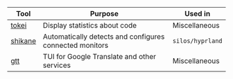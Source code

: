 |Tool|Purpose|Used in|
|----|-------|-------|
|[tokei](https://github.com/XAMPPRocky/tokei)|Display statistics about code|Miscellaneous|
|[shikane](https://github.com/hw0lff/shikane)|Automatically detects and configures connected monitors|`silos/hyprland`|
|[gtt](https://github.com/eeeXun/gtt)|TUI for Google Translate and other services|Miscellaneous|
